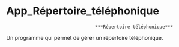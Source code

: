 # App_Répertoire_téléphonique
                                     ***Répertoire téléphonique***
Un programme qui permet de gérer un répertoire téléphonique.
